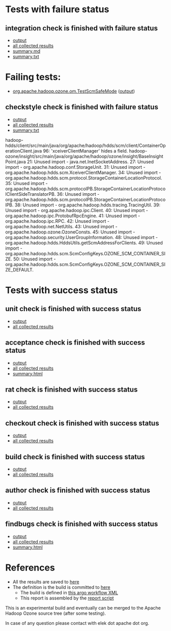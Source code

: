 # Tests with failure status

## integration check is finished with failure status

   * [output](https://raw.githubusercontent.com/elek/ozone-ci-03/master/pr/pr-hdds-2373-7tz5j/integration/output.log)
   * [all collected results](https://github.com/elek/ozone-ci-03/tree/master/pr/pr-hdds-2373-7tz5j/integration)
   * [summary.md](https://github.com/elek/ozone-ci-03/tree/master/pr/pr-hdds-2373-7tz5j/integration/summary.md)
   * [summary.txt](https://github.com/elek/ozone-ci-03/tree/master/pr/pr-hdds-2373-7tz5j/integration/summary.txt)

# Failing tests: 

 * [org.apache.hadoop.ozone.om.TestScmSafeMode](hadoop-ozone/integration-test/org.apache.hadoop.ozone.om.TestScmSafeMode.txt) ([output](hadoop-ozone/integration-test/org.apache.hadoop.ozone.om.TestScmSafeMode-output.txt))

## checkstyle check is finished with failure status

   * [output](https://raw.githubusercontent.com/elek/ozone-ci-03/master/pr/pr-hdds-2373-7tz5j/checkstyle/output.log)
   * [all collected results](https://github.com/elek/ozone-ci-03/tree/master/pr/pr-hdds-2373-7tz5j/checkstyle)
   * [summary.txt](https://github.com/elek/ozone-ci-03/tree/master/pr/pr-hdds-2373-7tz5j/checkstyle/summary.txt)

hadoop-hdds/client/src/main/java/org/apache/hadoop/hdds/scm/client/ContainerOperationClient.java
 96: &apos;xceiverClientManager&apos; hides a field.
hadoop-ozone/insight/src/main/java/org/apache/hadoop/ozone/insight/BaseInsightPoint.java
 21: Unused import - java.net.InetSocketAddress.
 27: Unused import - org.apache.hadoop.conf.StorageUnit.
 31: Unused import - org.apache.hadoop.hdds.scm.XceiverClientManager.
 34: Unused import - org.apache.hadoop.hdds.scm.protocol.StorageContainerLocationProtocol.
 35: Unused import - org.apache.hadoop.hdds.scm.protocolPB.StorageContainerLocationProtocolClientSideTranslatorPB.
 36: Unused import - org.apache.hadoop.hdds.scm.protocolPB.StorageContainerLocationProtocolPB.
 38: Unused import - org.apache.hadoop.hdds.tracing.TracingUtil.
 39: Unused import - org.apache.hadoop.ipc.Client.
 40: Unused import - org.apache.hadoop.ipc.ProtobufRpcEngine.
 41: Unused import - org.apache.hadoop.ipc.RPC.
 42: Unused import - org.apache.hadoop.net.NetUtils.
 43: Unused import - org.apache.hadoop.ozone.OzoneConsts.
 45: Unused import - org.apache.hadoop.security.UserGroupInformation.
 48: Unused import - org.apache.hadoop.hdds.HddsUtils.getScmAddressForClients.
 49: Unused import - org.apache.hadoop.hdds.scm.ScmConfigKeys.OZONE_SCM_CONTAINER_SIZE.
 50: Unused import - org.apache.hadoop.hdds.scm.ScmConfigKeys.OZONE_SCM_CONTAINER_SIZE_DEFAULT.


# Tests with success status

## unit check is finished with success status

   * [output](https://raw.githubusercontent.com/elek/ozone-ci-03/master/pr/pr-hdds-2373-7tz5j/unit/output.log)
   * [all collected results](https://github.com/elek/ozone-ci-03/tree/master/pr/pr-hdds-2373-7tz5j/unit)


## acceptance check is finished with success status

   * [output](https://raw.githubusercontent.com/elek/ozone-ci-03/master/pr/pr-hdds-2373-7tz5j/acceptance/output.log)
   * [all collected results](https://github.com/elek/ozone-ci-03/tree/master/pr/pr-hdds-2373-7tz5j/acceptance)
   * [summary.html](https://elek.github.io/ozone-ci-03/pr/pr-hdds-2373-7tz5j/acceptance/summary.html)


## rat check is finished with success status

   * [output](https://raw.githubusercontent.com/elek/ozone-ci-03/master/pr/pr-hdds-2373-7tz5j/rat/output.log)
   * [all collected results](https://github.com/elek/ozone-ci-03/tree/master/pr/pr-hdds-2373-7tz5j/rat)


## checkout check is finished with success status

   * [output](https://raw.githubusercontent.com/elek/ozone-ci-03/master/pr/pr-hdds-2373-7tz5j/checkout/output.log)
   * [all collected results](https://github.com/elek/ozone-ci-03/tree/master/pr/pr-hdds-2373-7tz5j/checkout)


## build check is finished with success status

   * [output](https://raw.githubusercontent.com/elek/ozone-ci-03/master/pr/pr-hdds-2373-7tz5j/build/output.log)
   * [all collected results](https://github.com/elek/ozone-ci-03/tree/master/pr/pr-hdds-2373-7tz5j/build)


## author check is finished with success status

   * [output](https://raw.githubusercontent.com/elek/ozone-ci-03/master/pr/pr-hdds-2373-7tz5j/author/output.log)
   * [all collected results](https://github.com/elek/ozone-ci-03/tree/master/pr/pr-hdds-2373-7tz5j/author)


## findbugs check is finished with success status

   * [output](https://raw.githubusercontent.com/elek/ozone-ci-03/master/pr/pr-hdds-2373-7tz5j/findbugs/output.log)
   * [all collected results](https://github.com/elek/ozone-ci-03/tree/master/pr/pr-hdds-2373-7tz5j/findbugs)
   * [summary.html](https://elek.github.io/ozone-ci-03/pr/pr-hdds-2373-7tz5j/findbugs/summary.html)




# References

 * All the results are saved to [here](https://github.com/elek/ozone-ci-03/tree/master/pr/pr-hdds-2373-7tz5j/)
 * The definition is the build is committed to [here](https://github.com/elek/argo-ozone)
    * The build is defined in [this argo workflow XML](https://github.com/elek/argo-ozone/blob/master/ozone-build.yaml)
    * This report is assembled by the [report script](https://github.com/elek/argo-ozone/blob/master/scripts/report.sh)

This is an experimental build and eventually can be merged to the Apache Hadoop Ozone source tree (after some testing).

In case of any question please contact with elek dot apache dot org.
